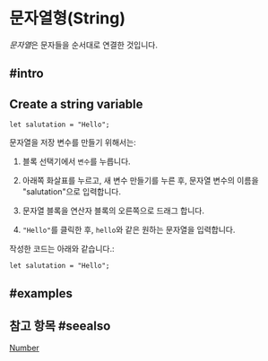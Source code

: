 # 문자열형(String)

*문자열*은 문자들을 순서대로 연결한 것입니다.

## #intro

## Create a string variable

```block
let salutation = "Hello";
```

문자열을 저장 변수를 만들기 위해서는:

1. 블록 선택기에서 `변수`를 누릅니다.

2. 아래쪽 화살표를 누르고, 새 변수 만들기를 누른 후, 문자열 변수의 이름을 "salutation"으로 입력합니다.

3. 문자열 블록을 연산자 블록의 오른쪽으로 드래그 합니다.

4. `"Hello"`를 클릭한 후, `hello`와 같은 원하는 문자열을 입력합니다.

작성한 코드는 아래와 같습니다.:

```block
let salutation = "Hello";
```

## #examples

## 참고 항목 #seealso

[Number](/types/number)